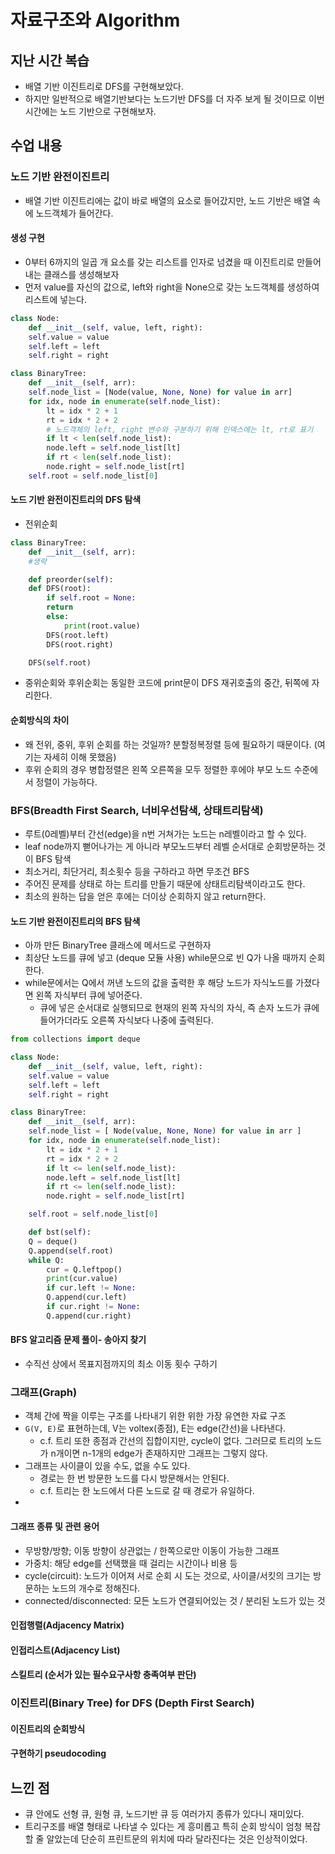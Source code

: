# 자료구조와 Algorithm

## 지난 시간 복습
- 배열 기반 이진트리로 DFS를 구현해보았다.
- 하지만 일반적으로 배열기반보다는 노드기반 DFS를 더 자주 보게 될 것이므로 이번 시간에는 노드 기반으로 구현해보자.

## 수업 내용

### 노드 기반 완전이진트리
- 배열 기반 이진트리에는 값이 바로 배열의 요소로 들어갔지만, 노드 기반은 배열 속에 노드객체가 들어간다.

#### 생성 구현
- 0부터 6까지의 일곱 개 요소를 갖는 리스트를 인자로 넘겼을 때 이진트리로 만들어내는 클래스를 생성해보자
- 먼저 value를 자신의 값으로, left와 right을 None으로 갖는 노드객체를 생성하여 리스트에 넣는다.
```python
class Node:
    def __init__(self, value, left, right):
	self.value = value
	self.left = left
	self.right = right

class BinaryTree:
    def __init__(self, arr):
	self.node_list = [Node(value, None, None) for value in arr]
	for idx, node in enumerate(self.node_list):
	    lt = idx * 2 + 1 
	    rt = idx * 2 + 2
	    # 노드객체의 left, right 변수와 구분하기 위해 인덱스에는 lt, rt로 표기
	    if lt < len(self.node_list):
		node.left = self.node_list[lt]
	    if rt < len(self.node_list):
		node.right = self.node_list[rt]
	self.root = self.node_list[0]
```

#### 노드 기반 완전이진트리의 DFS 탐색
- 전위순회
```python
class BinaryTree:
    def __init__(self, arr):
	#생략

    def preorder(self):
	def DFS(root):
	    if self.root = None:
		return 
	    else:
	    	print(root.value)
		DFS(root.left)
		DFS(root.right)

	DFS(self.root)
```
- 중위순회와 후위순회는 동일한 코드에 print문이 DFS 재귀호출의 중간, 뒤쪽에 자리한다.

#### 순회방식의 차이
- 왜 전위, 중위, 후위 순회를 하는 것일까? 분할정복정렬 등에 필요하기 때문이다. (여기는 자세히 이해 못했음)
- 후위 순회의 경우 병합정렬은 왼쪽 오른쪽을 모두 정렬한 후에야 부모 노드 수준에서 정렬이 가능하다.

### BFS(Breadth First Search, 너비우선탐색, 상태트리탐색)
- 루트(0레벨)부터 간선(edge)을 n번 거쳐가는 노드는 n레벨이라고 할 수 있다. 
- leaf node까지 뻗어나가는 게 아니라 부모노드부터 레벨 순서대로 순회방문하는 것이 BFS 탐색
- 최소거리, 최단거리, 최소횟수 등을 구하라고 하면 무조건 BFS
- 주어진 문제를 상태로 하는 트리를 만들기 때문에 상태트리탐색이라고도 한다.
- 최소의 원하는 답을 얻은 후에는 더이상 순회하지 않고 return한다.

#### 노드 기반 완전이진트리의 BFS 탐색
- 아까 만든 BinaryTree 클래스에 메서드로 구현하자
- 최상단 노드를 큐에 넣고 (deque 모듈 사용) while문으로 빈 Q가 나올 때까지 순회한다.
- while문에서는 Q에서 꺼낸 노드의 값을 출력한 후 해당 노드가 자식노드를 가졌다면 왼쪽 자식부터 큐에 넣어준다.
  - 큐에 넣은 순서대로 실행되므로 현재의 왼쪽 자식의 자식, 즉 손자 노드가 큐에 들어가더라도 오른쪽 자식보다 나중에 출력된다.
```python
from collections import deque

class Node:
    def __init__(self, value, left, right):
	self.value = value
	self.left = left
	self.right = right

class BinaryTree:
    def __init__(self, arr):
	self.node_list = [ Node(value, None, None) for value in arr ]
	for idx, node in enumerate(self.node_list):
	    lt = idx * 2 + 1
	    rt = idx * 2 + 2
	    if lt <= len(self.node_list):
		node.left = self.node_list[lt]
	    if rt <= len(self.node_list):
		node.right = self.node_list[rt]

	self.root = self.node_list[0]

    def bst(self):
	Q = deque()
	Q.append(self.root)
	while Q:
	    cur = Q.leftpop()
	    print(cur.value)
	    if cur.left != None:
		Q.append(cur.left)
	    if cur.right != None:
		Q.append(cur.right)

```
	
	
#### BFS 알고리즘 문제 풀이- 송아지 찾기 
- 수직선 상에서 목표지점까지의 최소 이동 횟수 구하기


### 그래프(Graph)
- 객체 간에 짝을 이루는 구조를 나타내기 위한 위한 가장 유연한 자료 구조
- `G(V, E)`로 표현하는데, V는 voltex(종점), E는 edge(간선)을 나타낸다.
  - c.f. 트리 또한 종점과 간선의 집합이지만, cycle이 없다. 그러므로 트리의 노드가 n개이면 n-1개의 edge가 존재하지만 그래프는 그렇지 않다.
- 그래프는 사이클이 있을 수도, 없을 수도 있다.
  - 경로는 한 번 방문한 노드를 다시 방문해서는 안된다.
  - c.f. 트리는 한 노드에서 다른 노드로 갈 때 경로가 유일하다.
- 

#### 그래프 종류 및 관련 용어
- 무방향/방향; 이동 방향이 상관없는 / 한쪽으로만 이동이 가능한 그래프
- 가중치: 해당 edge를 선택했을 때 걸리는 시간이나 비용 등
- cycle(circuit): 노드가 이어져 서로 순회 시 도는 것으로, 사이클/서킷의 크기는 방문하는 노드의 개수로 정해진다.
- connected/disconnected: 모든 노드가 연결되어있는 것 / 분리된 노드가 있는 것

#### 인접행렬(Adjacency Matrix)
#### 인접리스트(Adjacency List)

#### 스킬트리 (순서가 있는 필수요구사항 충족여부 판단)

#### 

### 이진트리(Binary Tree) for DFS (Depth First Search)

#### 이진트리의 순회방식
#### 구현하기 pseudocoding
## 느낀 점
- 큐 안에도 선형 큐, 원형 큐, 노드기반 큐 등 여러가지 종류가 있다니 재미있다.
- 트리구조를 배열 형태로 나타낼 수 있다는 게 흥미롭고 특히 순회 방식이 엄청 복잡할 줄 알았는데 단순히 프린트문의 위치에 따라 달라진다는 것은 인상적이었다. 
